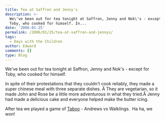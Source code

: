 ```yaml
---
title: Tea at Saffron and Jenny's
description: >-
  We\'ve been out for tea tonight at Saffron, Jenny and Nok\'s - except for
  Toby, who cooked for himself. In...
date: '2006-01-25'
permalink: /2006/01/25/tea-at-saffron-and-jennys/
tags:
  - Days with the Children
author: Edward
comments: []
type: Blog
---
```


We\'ve been out for tea tonight at Saffron, Jenny and Nok\'s - except
for Toby, who cooked for himself.

In spite of their protestations that they couldn\'t cook reliably, they
made a super chinese meal with three separate dishes. Â They are
vegetarian, so it made John and Rose be a little more adventurous in
what they tried.Â Jenny had made a delicious cake and everyone helped
make the butter icing.

After tea we played a game of [Taboo][1] - Andrews vs Walklings.  Ha ha,
we won!



[1]: https://www.boardgamegeek.com/game/1111
